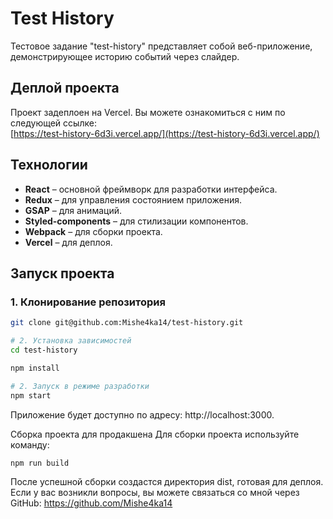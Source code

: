 # Test History

Тестовое задание "test-history" представляет собой веб-приложение, демонстрирующее историю событий через слайдер.

## Деплой проекта

Проект задеплоен на Vercel. Вы можете ознакомиться с ним по следующей ссылке:  
[https://test-history-6d3i.vercel.app/](https://test-history-6d3i.vercel.app/)

## Технологии

- **React** – основной фреймворк для разработки интерфейса.
- **Redux** – для управления состоянием приложения.
- **GSAP** – для анимаций.
- **Styled-components** – для стилизации компонентов.
- **Webpack** – для сборки проекта.
- **Vercel** – для деплоя.

## Запуск проекта

### 1. Клонирование репозитория

```bash
git clone git@github.com:Mishe4ka14/test-history.git

# 2. Установка зависимостей
cd test-history

npm install

# 2. Запуск в режиме разработки
npm start 
```
Приложение будет доступно по адресу: http://localhost:3000.

 Сборка проекта для продакшена
Для сборки проекта используйте команду:
```bash
npm run build
```
После успешной сборки создастся директория dist, готовая для деплоя.
Если у вас возникли вопросы, вы можете связаться со мной через GitHub: https://github.com/Mishe4ka14

